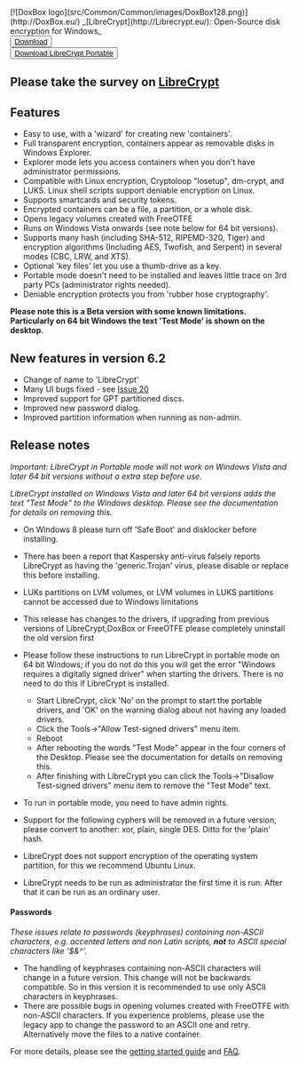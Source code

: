 <LINK href="docs/styles_common.css" rel="stylesheet" type="text/css">
<LINK rel="shortcut icon" href="src/Common/Common/images/DoxBox.ico" type="image/x-icon">

<SPAN CLASS="master_link">
[![DoxBox logo](src/Common/Common/images/DoxBox128.png)](http://DoxBox.eu/)
</SPAN>
<SPAN CLASS="master_title">
_[LibreCrypt](http://Librecrypt.eu/): Open-Source disk encryption for Windows_
</SPAN>


<DIV class="download-group">
<BUTTON class="download">
<a href="https://github.com/t-d-k/doxbox/releases/download/v6.2-beta/InstallLibreCrypt_v62Beta.exe">Download</a>
</BUTTON> 
</DIV>
<DIV class="download-group">
<BUTTON class="download-alt">
<a href="https://github.com/t-d-k/doxbox/releases/download/v6.2-beta/LibreCryptExplorer_v6.2.zip">Download LibreCrypt Portable</a>
</BUTTON>
</DIV>

## Please take the survey on [LibreCrypt](https://www.surveymonkey.com/r/PFC8VJ6) 

##	Features

* Easy to use, with a 'wizard' for creating new 'containers'.
* Full transparent encryption, containers appear as removable disks in Windows Explorer.
* Explorer mode lets you access containers when you don't have administrator permissions.
* Compatible with Linux encryption, Cryptoloop "losetup", dm-crypt, and LUKS. Linux shell scripts support deniable encryption on Linux.
* Supports smartcards and security tokens.
* Encrypted containers can be a file, a partition, or a whole disk.
* Opens legacy volumes created with FreeOTFE
* Runs on Windows Vista onwards (see note below for 64 bit versions).
* Supports many hash (including SHA-512, RIPEMD-320, Tiger) and encryption algorithms (Including AES, Twofish, and Serpent) in several modes (CBC, LRW, and XTS).
* Optional 'key files' let you use a thumb-drive as a key.
* Portable mode doesn't need to be installed and leaves little trace on 3rd party PCs (administrator rights needed).
* Deniable encryption protects you from 'rubber hose cryptography'.

**Please note this is a Beta version with some known limitations. Particularly on 64 bit Windows the text 'Test Mode' is shown on the desktop.**
	
## New features in version 6.2

 * Change of name to 'LibreCrypt'
 * Many UI bugs fixed - see [Issue 20](https://github.com/t-d-k/doxbox/issues/20)
 * Improved support for GPT partitioned discs.
 * Improved new password dialog.
 * Improved partition information when running as non-admin.

## Release notes
*Important: LibreCrypt in Portable mode will not work on Windows Vista and later 64 bit versions without a extra step before use.*

*LibreCrypt installed on Windows Vista and later 64 bit versions adds the text "Test Mode" to the Windows desktop. Please see the documentation for details on removing this.*

* On Windows 8 please turn off 'Safe Boot' and disklocker before installing.
* There has been a report that Kaspersky anti-virus falsely reports LibreCrypt as having the 'generic.Trojan' virus, please disable or replace this before installing.
* LUKs partitions on LVM volumes, or LVM volumes in LUKS partitions cannot be accessed due to Windows limitations
* This release has changes to the drivers, if upgrading from previous versions of LibreCrypt,DoxBox or FreeOTFE please completely uninstall the old version first

* Please follow these instructions to run LibreCrypt in portable mode on 64 bit Windows; if you do not do this you will get the error "Windows requires a digitally signed driver" when starting the drivers. There is no need to do this if LibreCrypt is installed.
	+ Start LibreCrypt, click 'No' on the prompt to start the portable drivers, and 'OK' on the warning dialog about not having any loaded drivers.
	+ Click the Tools->"Allow Test-signed drivers" menu item.
	+ Reboot	
	+ After rebooting the words "Test Mode" appear in the four corners of the Desktop. Please see the documentation for details on removing this.
	+ After finishing with LibreCrypt you can click the Tools->"Disallow Test-signed drivers" menu item to remove the "Test Mode" text.
*	To run in portable mode, you need to have admin rights.  
*	Support for the following cyphers will be removed in a future version, please convert to another: xor, plain, single DES. Ditto for the 'plain' hash. 
*	LibreCrypt does not support encryption of the operating system partition, for this we recommend Ubuntu Linux.
* LibreCrypt needs to be run as administrator the first time it is run. After that it can be run as an ordinary user. 

####	Passwords
*These issues relate to passwords (keyphrases) containing non-ASCII characters, e.g. accented letters and non Latin scripts, **not** to ASCII special characters like '$&^'.*

*	The handling of keyphrases containing non-ASCII characters will change in a future version. This change will not be backwards compatible. So in this version it is recommended to use only ASCII characters in keyphrases.
*	There are possible bugs in opening volumes created with FreeOTFE with non-ASCII characters. If you experience problems, please use the legacy app to change the password to an ASCII one and retry. Alternatively move the files to a native container.

For more details, please see the [getting started guide](http://DoxBox.eu/doxbox/getting_started.html) and [FAQ](http://DoxBox.eu/doxbox/FAQ.html).
 
